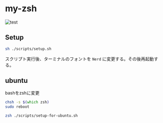 # my-zsh

![test](https://github.com/malsuke/my-zsh/workflows/setup%20test/badge.svg)

## Setup

```bash
sh ./scripts/setup.sh
```

スクリプト実行後、ターミナルのフォントを `Nerd` に変更する。その後再起動する。


## ubuntu

bashをzshに変更

```zsh
chsh -s $(which zsh)
sudo reboot
```

```zsh
zsh ./scripts/setup-for-ubuntu.sh
```
